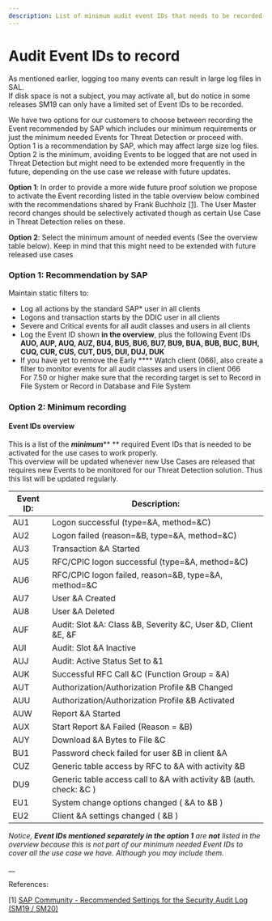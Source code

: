 ```yaml
---
description: List of minimum audit event IDs that needs to be recorded vs recommended
---
```


# Audit Event IDs to record

As mentioned earlier, logging too many events can result in large log files in SAL.\
If disk space is not a subject, you may activate all, but do notice in some releases SM19 can only have a limited set of Event IDs to be recorded.

We have two options for our customers to choose between recording the Event recommended by SAP which includes our minimum requirements or just the minimum needed Events for Threat Detection or proceed with.\
Option 1 is a recommendation by SAP, which may affect large size log files.\
Option 2 is the minimum, avoiding Events to be logged that are not used in Threat Detection but might need to be extended more frequently in the future, depending on the use case we release with future updates.

**Option 1**: In order to provide a more wide future proof solution we propose to activate the Event recording listed in the table overview below combined with the recommendations shared by Frank Buchholz [\[1\]](https://answers.sap.com/questions/9791383/recommended-settings-for-the-security-audit-log-sm.html). The User Master record changes should be selectively activated though as certain Use Case in Threat Detection relies on these.

**Option 2**: Select the minimum amount of needed events (See the overview table below). Keep in mind that this might need to be extended with future released use cases

### Option 1: Recommendation by SAP

Maintain static filters to:

* Log all actions by the standard SAP\* user in all clients
* Logons and transaction starts by the DDIC user in all clients
* Severe and Critical events for all audit classes and users in all clients
* Log the Event ID shown **in the overview**, plus the following Event IDs **AUO, AUP, AUQ, AUZ, BU4, BU5, BU6, BU7, BU9, BUA, BUB, BUC, BUH, CUQ, CUR, CUS, CUT, DU5, DUI, DUJ, DUK**
* If you have yet to remove the Early **** Watch client (066), also create a filter to monitor events for all audit classes and users in client 066\
  For 7.50 or higher make sure that the recording target is set to Record in File System or Record in Database and File System

### Option 2: Minimum recording

#### Event IDs overview

This is a list of the _**minimum**_** ** required Event IDs that is needed to be activated for the use cases to work properly.\
This overview will be updated whenever new Use Cases are released that requires new Events to be monitored for our Threat Detection solution. Thus this list will be updated regularly.

| Event ID: | Description:                                                           |
| --------- | ---------------------------------------------------------------------- |
| AU1       | Logon successful (type=\&A, method=\&C)                                |
| AU2       | Logon failed (reason=\&B, type=\&A, method=\&C)                        |
| AU3       | Transaction \&A Started                                                |
| AU5       | RFC/CPIC logon successful (type=\&A, method=\&C)                       |
| AU6       | RFC/CPIC logon failed, reason=\&B, type=\&A, method=\&C                |
| AU7       | User \&A Created                                                       |
| AU8       | User \&A Deleted                                                       |
| AUF       | Audit: Slot \&A: Class \&B, Severity \&C, User \&D, Client \&E, \&F    |
| AUI       | Audit: Slot \&A Inactive                                               |
| AUJ       | Audit: Active Status Set to &1                                         |
| AUK       | Successful RFC Call \&C (Function Group = \&A)                         |
| AUT       | Authorization/Authorization Profile \&B Changed                        |
| AUU       | Authorization/Authorization Profile \&B Activated                      |
| AUW       | Report \&A Started                                                     |
| AUX       | Start Report \&A Failed (Reason = \&B)                                 |
| AUY       | Download \&A Bytes to File \&C                                         |
| BU1       | Password check failed for user \&B in client \&A                       |
| CUZ       | Generic table access by RFC to \&A with activity \&B                   |
| DU9       | Generic table access call to \&A with activity \&B (auth. check: \&C ) |
| EU1       | System change options changed ( \&A to \&B )                           |
| EU2       | Client \&A settings changed ( \&B )                                    |

_Notice, **Event IDs mentioned separately in the option 1** are **not** listed in the overview because this is not part of our minimum needed Event IDs to cover all the use case we have. Although you may include them._

__

References:

\[1] [SAP Community - Recommended Settings for the Security Audit Log (SM19 / SM20)](https://answers.sap.com/questions/9791383/recommended-settings-for-the-security-audit-log-sm.html)
